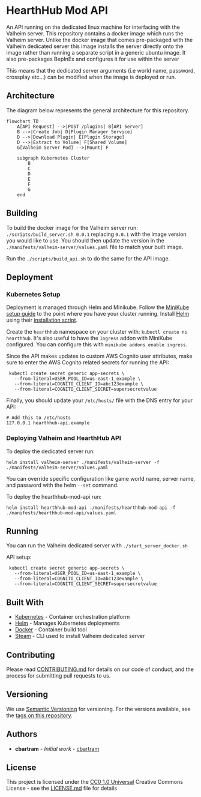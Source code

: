 # HearthHub Mod API

An API running on the dedicated linux machine for interfacing with the Valheim server. This repository
contains a docker image which runs the Valheim server. Unlike the docker image that comes pre-packaged with the Valheim
dedicated server this image installs the server directly onto the image rather than running a separate 
script in a generic ubuntu image. It also pre-packages BepInEx and configures it for use within the server

This means that the dedicated server arguments (i.e world name, password, crossplay etc...) can be modified when the image is deployed or run.

## Architecture

The diagram below represents the general architecture for this repository.

```mermaid
flowchart TD
    A[API Request] -->|POST /plugins| B[API Server]
    B -->|Create Job| D[Plugin Manager Service]
    D -->|Download Plugin| E[Plugin Storage]
    D -->|Extract to Volume| F[Shared Volume]
    G[Valheim Server Pod] -->|Mount| F
    
    subgraph Kubernetes Cluster
        B
        C
        D
        E
        F
        G
    end
```

## Building

To build the docker image  for the Valheim server run: `./scripts/build_server.sh 0.0.1` replacing `0.0.1` with
the image version you would like to use. You should then update the version in the `./manifests/valheim-server/values.yaml`
file to match your built image.

Run the `./scripts/build_api.sh` to do the same for the API image.

## Deployment

### Kubernetes Setup 
Deployment is managed through Helm and Minikube. Follow the [MiniKube setup guide](https://minikube.sigs.k8s.io/docs/start/) to the point where you have your cluster running.
Install [Helm](https://helm.sh) using their [installation script](https://helm.sh/docs/intro/install/).

Create the `hearthhub` namespace on your cluster with: `kubectl create ns hearthhub`. It's also useful to have the 
`Ingress` addon with MiniKube configured. You can configure this with `minikube addons enable ingress`.

Since the API makes updates to custom AWS Cognito user attributes, make sure to enter the AWS Cognito related secrets for running the API:

```shell
 kubectl create secret generic app-secrets \
   --from-literal=USER_POOL_ID=us-east-1_example \
   --from-literal=COGNITO_CLIENT_ID=abc123example \
   --from-literal=COGNITO_CLIENT_SECRET=supersecretvalue
```

Finally, you should update your `/etc/hosts/` file with the DNS entry for your API:

```shell
# Add this to /etc/hosts
127.0.0.1 hearthhub-api.example
```

### Deploying Valheim and HearthHub API
To deploy the dedicated server run:

`helm install valheim-server ./manifests/valheim-server -f ./manifests/valheim-server/values.yaml`

You can override specific configuration like game world name, server name, and password with the helm `--set` command.

To deploy the hearthhub-mod-api run:

`helm install hearthhub-mod-api ./manifests/hearthhub-mod-api -f ./manifests/hearthhub-mod-api/values.yaml`

## Running

You can run the Valheim dedicated server with `./start_server_docker.sh`

API setup:

```shell
 kubectl create secret generic app-secrets \
   --from-literal=USER_POOL_ID=us-east-1_example \
   --from-literal=COGNITO_CLIENT_ID=abc123example \
   --from-literal=COGNITO_CLIENT_SECRET=supersecretvalue
```

## Built With

- [Kubernetes](https://kubernetes.io) - Container orchestration platform
- [Helm](https://helm.sh) - Manages Kubernetes deployments
- [Docker](https://docker.io/) - Container build tool
- [Steam](https://steam.com) - CLI used to install Valheim dedicated server

## Contributing

Please read [CONTRIBUTING.md](CONTRIBUTING.md) for details on our code
of conduct, and the process for submitting pull requests to us.

## Versioning

We use [Semantic Versioning](http://semver.org/) for versioning. For the versions
available, see the [tags on this
repository](https://github.com/cbartran/hearthhub-mod-api/tags).

## Authors

- **cbartram** - *Initial work* -
  [cbartram](https://github.com/cbartram)

## License

This project is licensed under the [CC0 1.0 Universal](LICENSE)
Creative Commons License - see the [LICENSE.md](LICENSE) file for
details
